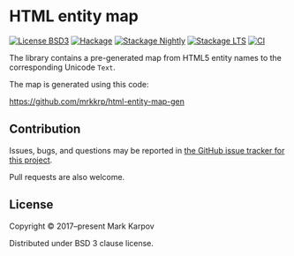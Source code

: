 # HTML entity map

[![License BSD3](https://img.shields.io/badge/license-BSD3-brightgreen.svg)](http://opensource.org/licenses/BSD-3-Clause)
[![Hackage](https://img.shields.io/hackage/v/html-entity-map.svg?style=flat)](https://hackage.haskell.org/package/html-entity-map)
[![Stackage Nightly](http://stackage.org/package/html-entity-map/badge/nightly)](http://stackage.org/nightly/package/html-entity-map)
[![Stackage LTS](http://stackage.org/package/html-entity-map/badge/lts)](http://stackage.org/lts/package/html-entity-map)
[![CI](https://github.com/mrkkrp/html-entity-map/actions/workflows/ci.yaml/badge.svg)](https://github.com/mrkkrp/html-entity-map/actions/workflows/ci.yaml)

The library contains a pre-generated map from HTML5 entity names to the
corresponding Unicode `Text`.

The map is generated using this code:

https://github.com/mrkkrp/html-entity-map-gen

## Contribution

Issues, bugs, and questions may be reported in [the GitHub issue tracker for
this project](https://github.com/mrkkrp/html-entity-map/issues).

Pull requests are also welcome.

## License

Copyright © 2017–present Mark Karpov

Distributed under BSD 3 clause license.
